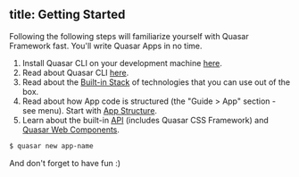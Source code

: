 title: Getting Started
---
Following the following steps will familiarize yourself with Quasar Framework fast. You'll write Quasar Apps in no time.

1. Install Quasar CLI on your development machine [here](/guide/installation.html).
2. Read about Quasar CLI [here](/guide/cli-commands.html).
3. Read about the [Built-in Stack](/guide/built-in-stack.html) of technologies that you can use out of the box.
4. Read about how App code is structured (the "Guide &gt; App" section - see menu). Start with [App Structure](/guide/quasar-app-structure.html).
5. Learn about the built-in [API](/api/) (includes Quasar CSS Framework) and [Quasar Web Components](/components).

``` bash
$ quasar new app-name
```

And don't forget to have fun :)
